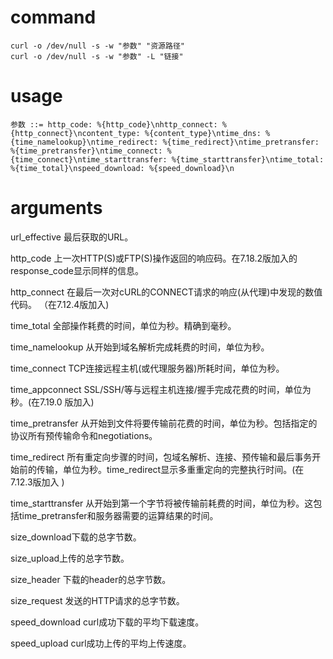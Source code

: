 
# command

```shell
curl -o /dev/null -s -w "参数" "资源路径"
curl -o /dev/null -s -w "参数" -L "链接"
```

# usage

```shell
参数 ::= http_code: %{http_code}\nhttp_connect: %{http_connect}\ncontent_type: %{content_type}\ntime_dns: %{time_namelookup}\ntime_redirect: %{time_redirect}\ntime_pretransfer: %{time_pretransfer}\ntime_connect: %{time_connect}\ntime_starttransfer: %{time_starttransfer}\ntime_total: %{time_total}\nspeed_download: %{speed_download}\n
```

# arguments

url_effective 最后获取的URL。

http_code 上一次HTTP(S)或FTP(S)操作返回的响应码。在7.18.2版加入的response_code显示同样的信息。

http_connect 在最后一次对cURL的CONNECT请求的响应(从代理)中发现的数值代码。 （在7.12.4版加入)

time_total 全部操作耗费的时间，单位为秒。精确到毫秒。

time_namelookup 从开始到域名解析完成耗费的时间，单位为秒。

time_connect TCP连接远程主机(或代理服务器)所耗时间，单位为秒。

time_appconnect SSL/SSH/等与远程主机连接/握手完成花费的时间，单位为秒。(在7.19.0 版加入)

time_pretransfer 从开始到文件将要传输前花费的时间，单位为秒。包括指定的协议所有预传输命令和negotiations。

time_redirect 所有重定向步骤的时间，包域名解析、连接、预传输和最后事务开始前的传输，单位为秒。time_redirect显示多重重定向的完整执行时间。(在7.12.3版加入 )

time_starttransfer  从开始到第一个字节将被传输前耗费的时间，单位为秒。这包括time_pretransfer和服务器需要的运算结果的时间。

size_download下载的总字节数。

size_upload上传的总字节数。

size_header 下载的header的总字节数。

size_request 发送的HTTP请求的总字节数。

speed_download curl成功下载的平均下载速度。

speed_upload curl成功上传的平均上传速度。

